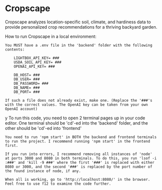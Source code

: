 # Cropscape
Cropscape analyzes location-specific soil, climate, and hardiness data to provide personalized crop recommendations for a thriving backyard garden.

How to run Cropscape in a local environment:

    You MUST have a .env file in the 'backend' folder with the following contents:

        LIGHTBOX_API_KEY= ###
        USDA_SOIL_API_KEY= ###
        OPENAI_API_KEY= ###

        DB_HOST= ###
        DB_USER= ###
        DB_PASSWORD= ###
        DB_NAME= ###
        DB_PORT= ###

    If such a file does not already exist, make one. (Replace the '###'s with the correct values. The OpenAI key can be taken from your own OpenAI account)
y
    To run this code, you need to open 2 terminal pages up in your code editor.
    One terminal should be 'cd'-ed into the 'backend' folder, and the other should be 'cd'-ed into 'frontend'

    You need to run 'npm start' in BOTH the backend and frontend terminals to run the project. I recommend running 'npm start' in the frontend first.

    If you run into errors, I recommend removing all instances of 'node' at ports 3000 and 8080 in both terminals. To do this, you run 'lsof -i :###' and 'kill -9 ###' where the first '###' is replaced with either 8080 or 3000, and the second '###' is replaced by the port number of the found instance of node, if any.

    When all is working, go to 'http://localhost:8080/' in the browser. Feel free to use f12 to examine the code further.

